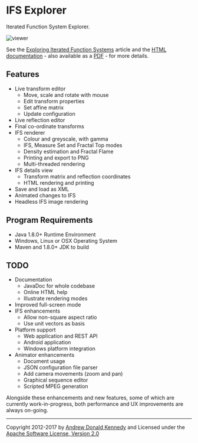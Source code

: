 IFS Explorer
============

Iterated Function System Explorer.

![viewer](http://grkvlt.github.io/iterator/images/viewer-overlay-grid.png)

See the [Exploring Iterated Function Systems](https://medium.com/@grkvlt/exploring-iterated-function-systems-671b7e99d360)
article and the [HTML documentation](http://grkvlt.github.io/iterator/) - also available as a
[PDF](https://github.com/grkvlt/iterator/releases/download/v1.5.0/IFS.Explorer.1.5.0.pdf) - for more details.

## Features

- Live transform editor
  - Move, scale and rotate with mouse
  - Edit transform properties
  - Set affine matrix
  - Update configuration
- Live reflection editor
- Final co-ordinate transforms
- IFS renderer
  - Colour and greyscale, with gamma
  - IFS, Measure Set and Fractal Top modes
  - Density estimation and Fractal Flame
  - Printing and export to PNG
  - Multi-threaded rendering
- IFS details view
  - Transform matrix and reflection coordinates
  - HTML rendering and printing
- Save and load as XML
- Animated changes to IFS
- Headless IFS image rendering

## Program Requirements

- Java 1.8.0+ Runtime Environment
- Windows, Linux or OSX Operating System
- Maven and 1.8.0+ JDK to build

## TODO

- Documentation
  - JavaDoc for whole codebase
  - Online HTML help
  - Illustrate rendering modes
- Improved full-screen mode
- IFS enhancements
  - Allow non-square aspect ratio
  - Use unit vectors as basis
- Platform support
  - Web application and REST API
  - Android application
  - Windows platform integration
- Animator enhancements
  - Document usage
  - JSON configuration file parser
  - Add camera movements (zoom and pan)
  - Graphical sequence editor
  - Scripted MPEG generation

Alongside these enhancements and new features, some of which are
currently work-in-progress, both performance and UX improvements
are always on-going.

---
Copyright 2012-2017 by [Andrew Donald Kennedy](mailto:andrew.international+iterator@gmail.com) and
Licensed under the [Apache Software License, Version 2.0](http://www.apache.org/licenses/LICENSE-2.0)
